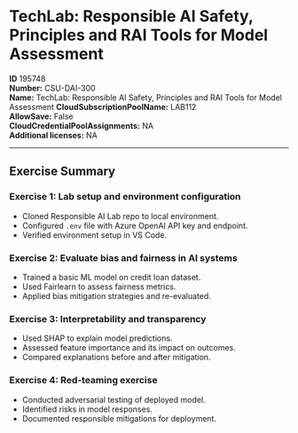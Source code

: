 # TechLab: Responsible AI Safety, Principles and RAI Tools for Model Assessment

**ID** 195748  
**Number:** CSU-DAI-300  
**Name:** TechLab: Responsible AI Safety, Principles and RAI Tools for Model Assessment
**CloudSubscriptionPoolName:** LAB112  
**AllowSave:** False  
**CloudCredentialPoolAssignments:** NA  
**Additional licenses:** NA  

---

## Exercise Summary

### Exercise 1: Lab setup and environment configuration
- Cloned Responsible AI Lab repo to local environment.  
- Configured `.env` file with Azure OpenAI API key and endpoint.  
- Verified environment setup in VS Code.  

### Exercise 2: Evaluate bias and fairness in AI systems
- Trained a basic ML model on credit loan dataset.  
- Used Fairlearn to assess fairness metrics.  
- Applied bias mitigation strategies and re-evaluated.  

### Exercise 3: Interpretability and transparency
- Used SHAP to explain model predictions.  
- Assessed feature importance and its impact on outcomes.  
- Compared explanations before and after mitigation.  

### Exercise 4: Red-teaming exercise
- Conducted adversarial testing of deployed model.  
- Identified risks in model responses.  
- Documented responsible mitigations for deployment.
